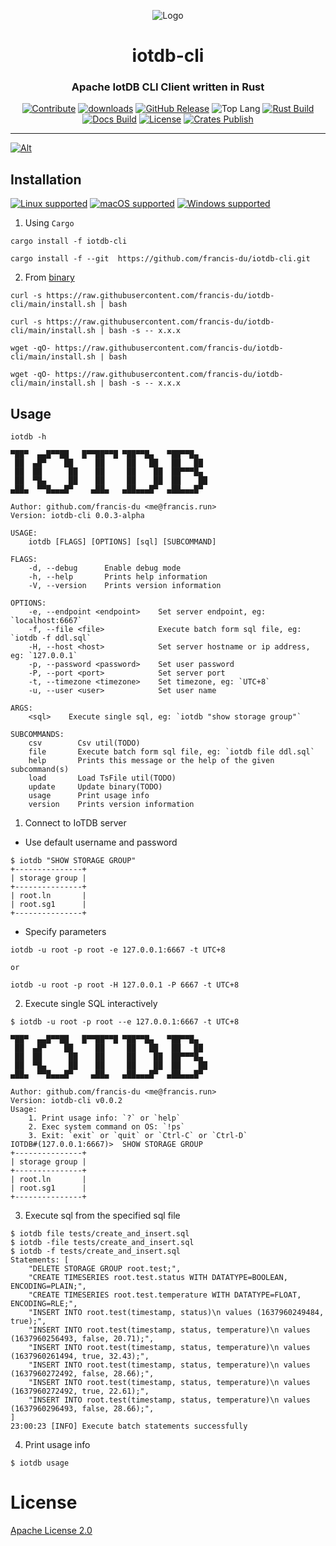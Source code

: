 <div align="center">

![Logo](https://raw.githubusercontent.com/francis-du/iotdb-rs/main/iotdb-rs.png)

<h1>iotdb-cli</h1>
<h3>Apache IotDB CLI Client written in Rust</h3>

[![Contribute](https://img.shields.io/badge/contribute-now-a94064?color=%23E5531A&)](https://gitpod.io/#https://github.com/francis-du/iotdb-cli)
[![downloads](https://img.shields.io/crates/d/iotdb-cli?style=flat-square&color=%23E5531A)](https://crates.io/crates/iotdb-cli)
[![GitHub Release](https://img.shields.io/github/v/release/francis-du/iotdb-cli?include_prereleases&sort=semver&color=%23E5531A&style=flat-square)](https://github.com/francis-du/iotdb-cli/releases)
![Top Lang](https://img.shields.io/github/languages/top/trisasnava/koifish?color=%23E5531A&style=flat-square)
[![Rust Build](https://img.shields.io/github/workflow/status/francis-du/iotdb-cli/cargo-test?label=build&style=flat-square)](https://github.com/francis-du/iotdb-cli/actions?query=workflow%3Acargo-test)
[![Docs Build](https://img.shields.io/github/workflow/status/francis-du/iotdb-cli/mdbook-deploy?label=docs%20build&style=flat-square)](https://github.com/francis-du/iotdb-cli/actions?query=workflow:mdbook-deploy)
[![License](https://img.shields.io/badge/license-Apache%202.0-blue?style=flat-square&color=%23E5531A)](https://github.com/francis-du/iotdb-cli/blob/main/LICENSE)
[![Crates Publish](https://img.shields.io/github/workflow/status/francis-du/iotdb-cli/cargo-publish?label=publish&style=flat-square)](https://github.com/francis-du/iotdb-cli/actions?query=workflow%3Acargo-publish)

</div>

---

[![Alt](https://repobeats.axiom.co/api/embed/86055cf67fcaac9e6e93c64c9a7a1630686ceda1.svg "Repobeats analytics image")](https://github.com/francis-du/iotdb-cli/pulse)

## Installation

[![Linux supported](https://img.shields.io/badge/Linux%20x86__64-supported%20✓-228B22?style=flat-square&logo=linux)](https://github.com/francis-du/iotdb-cli/releases/latest)
[![macOS supported](https://img.shields.io/badge/macOS%20x86__64-supported%20✓-228B22?style=flat-square&logo=apple)](https://github.com/francis-du/iotdb-cli/releases/latest)
[![Windows supported](https://img.shields.io/badge/Windows%20x86__64-supported%20✓-228B22?style=flat-square&logo=windows)](https://github.com/francis-du/iotdb-cli/releases/latest)

1. Using `Cargo`

```shell
cargo install -f iotdb-cli

cargo install -f --git  https://github.com/francis-du/iotdb-cli.git
```

2. From [binary](https://github.com/francis-du/iotdb-cli/releases/latest)

```shell
curl -s https://raw.githubusercontent.com/francis-du/iotdb-cli/main/install.sh | bash

curl -s https://raw.githubusercontent.com/francis-du/iotdb-cli/main/install.sh | bash -s -- x.x.x
```

```shell
wget -qO- https://raw.githubusercontent.com/francis-du/iotdb-cli/main/install.sh | bash

wget -qO- https://raw.githubusercontent.com/francis-du/iotdb-cli/main/install.sh | bash -s -- x.x.x
```

## Usage

```shell
iotdb -h
```

```shell
▀██▀  ▄▄█▀▀██   █▀▀██▀▀█ ▀██▀▀█▄   ▀██▀▀█▄
 ██  ▄█▀    ██     ██     ██   ██   ██   ██
 ██  ██      ██    ██     ██    ██  ██▀▀▀█▄
 ██  ▀█▄     ██    ██     ██    ██  ██    ██
▄██▄  ▀▀█▄▄▄█▀    ▄██▄   ▄██▄▄▄█▀  ▄██▄▄▄█▀     

Author: github.com/francis-du <me@francis.run>
Version: iotdb-cli 0.0.3-alpha

USAGE:
    iotdb [FLAGS] [OPTIONS] [sql] [SUBCOMMAND]

FLAGS:
    -d, --debug      Enable debug mode
    -h, --help       Prints help information
    -V, --version    Prints version information

OPTIONS:
    -e, --endpoint <endpoint>    Set server endpoint, eg: `localhost:6667`
    -f, --file <file>            Execute batch form sql file, eg: `iotdb -f ddl.sql`
    -H, --host <host>            Set server hostname or ip address, eg: `127.0.0.1`
    -p, --password <password>    Set user password
    -P, --port <port>            Set server port
    -t, --timezone <timezone>    Set timezone, eg: `UTC+8`
    -u, --user <user>            Set user name

ARGS:
    <sql>    Execute single sql, eg: `iotdb "show storage group"`

SUBCOMMANDS:
    csv        Csv util(TODO)
    file       Execute batch form sql file, eg: `iotdb file ddl.sql`
    help       Prints this message or the help of the given subcommand(s)
    load       Load TsFile util(TODO)
    update     Update binary(TODO)
    usage      Print usage info
    version    Prints version information
```

1. Connect to IoTDB server

- Use default username and password

```shell
$ iotdb "SHOW STORAGE GROUP"
+---------------+
| storage group |
+---------------+
| root.ln       |
| root.sg1      |
+---------------+
```

- Specify parameters

```shell
iotdb -u root -p root -e 127.0.0.1:6667 -t UTC+8

or 

iotdb -u root -p root -H 127.0.0.1 -P 6667 -t UTC+8
```

2. Execute single SQL interactively

```shell
$ iotdb -u root -p root --e 127.0.0.1:6667 -t UTC+8

▀██▀  ▄▄█▀▀██   █▀▀██▀▀█ ▀██▀▀█▄   ▀██▀▀█▄
 ██  ▄█▀    ██     ██     ██   ██   ██   ██
 ██  ██      ██    ██     ██    ██  ██▀▀▀█▄
 ██  ▀█▄     ██    ██     ██    ██  ██    ██
▄██▄  ▀▀█▄▄▄█▀    ▄██▄   ▄██▄▄▄█▀  ▄██▄▄▄█▀     

Author: github.com/francis-du <me@francis.run>
Version: iotdb-cli v0.0.2
Usage:
    1. Print usage info: `?` or `help` 
    2. Exec system command on OS: `!ps`
    3. Exit: `exit` or `quit` or `Ctrl-C` or `Ctrl-D`
IOTDB#(127.0.0.1:6667)>  SHOW STORAGE GROUP
+---------------+
| storage group |
+---------------+
| root.ln       |
| root.sg1      |
+---------------+
```

3. Execute sql from the specified sql file

```shell
$ iotdb file tests/create_and_insert.sql
$ iotdb -file tests/create_and_insert.sql
$ iotdb -f tests/create_and_insert.sql
Statements: [
    "DELETE STORAGE GROUP root.test;",
    "CREATE TIMESERIES root.test.status WITH DATATYPE=BOOLEAN, ENCODING=PLAIN;",
    "CREATE TIMESERIES root.test.temperature WITH DATATYPE=FLOAT, ENCODING=RLE;",
    "INSERT INTO root.test(timestamp, status)\n values (1637960249484, true);",
    "INSERT INTO root.test(timestamp, status, temperature)\n values (1637960256493, false, 20.71);",
    "INSERT INTO root.test(timestamp, status, temperature)\n values (1637960261494, true, 32.43);",
    "INSERT INTO root.test(timestamp, status, temperature)\n values (1637960272492, false, 28.66);",
    "INSERT INTO root.test(timestamp, status, temperature)\n values (1637960272492, true, 22.61);",
    "INSERT INTO root.test(timestamp, status, temperature)\n values (1637960296493, false, 28.66);",
]
23:00:23 [INFO] Execute batch statements successfully
```

4. Print usage info

```shell
$ iotdb usage
```

# License

[Apache License 2.0](LICENSE)
